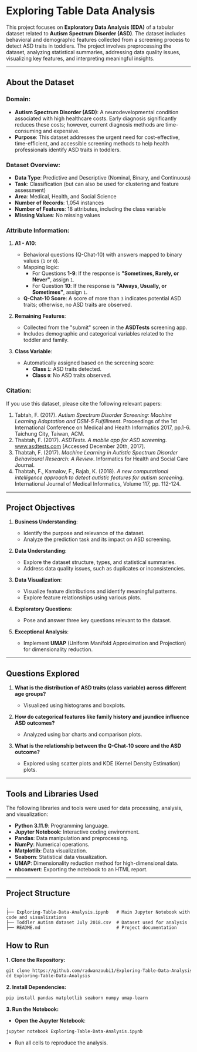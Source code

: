 # Exploring Table Data Analysis

This project focuses on **Exploratory Data Analysis (EDA)** of a tabular dataset related to **Autism Spectrum Disorder (ASD)**. The dataset includes behavioral and demographic features collected from a screening process to detect ASD traits in toddlers. The project involves preprocessing the dataset, analyzing statistical summaries, addressing data quality issues, visualizing key features, and interpreting meaningful insights.

---

## About the Dataset

### Domain:
- **Autism Spectrum Disorder (ASD)**: A neurodevelopmental condition associated with high healthcare costs. Early diagnosis significantly reduces these costs; however, current diagnosis methods are time-consuming and expensive.
- **Purpose**: This dataset addresses the urgent need for cost-effective, time-efficient, and accessible screening methods to help health professionals identify ASD traits in toddlers.

### Dataset Overview:
- **Data Type**: Predictive and Descriptive (Nominal, Binary, and Continuous)
- **Task**: Classification (but can also be used for clustering and feature assessment)
- **Area**: Medical, Health, and Social Science
- **Number of Records**: 1,054 instances
- **Number of Features**: 18 attributes, including the class variable
- **Missing Values**: No missing values

### Attribute Information:
1. **A1 - A10**: 
   - Behavioral questions (Q-Chat-10) with answers mapped to binary values (`1` or `0`).
   - Mapping logic:
     - For Questions **1-9**: If the response is **"Sometimes, Rarely, or Never"**, assign `1`.
     - For Question **10**: If the response is **"Always, Usually, or Sometimes"**, assign `1`.
   - **Q-Chat-10 Score**: A score of more than `3` indicates potential ASD traits; otherwise, no ASD traits are observed.

2. **Remaining Features**:
   - Collected from the "submit" screen in the **ASDTests** screening app.
   - Includes demographic and categorical variables related to the toddler and family.

3. **Class Variable**:
   - Automatically assigned based on the screening score:
     - **Class `1`**: ASD traits detected.
     - **Class `0`**: No ASD traits observed.

### Citation:
If you use this dataset, please cite the following relevant papers:
1. Tabtah, F. (2017). *Autism Spectrum Disorder Screening: Machine Learning Adaptation and DSM-5 Fulfillment*. Proceedings of the 1st International Conference on Medical and Health Informatics 2017, pp.1-6. Taichung City, Taiwan, ACM.  
2. Thabtah, F. (2017). *ASDTests. A mobile app for ASD screening*. www.asdtests.com [Accessed December 20th, 2017].  
3. Thabtah, F. (2017). *Machine Learning in Autistic Spectrum Disorder Behavioural Research: A Review*. Informatics for Health and Social Care Journal.  
4. Thabtah, F., Kamalov, F., Rajab, K. (2018). *A new computational intelligence approach to detect autistic features for autism screening*. International Journal of Medical Informatics, Volume 117, pp. 112-124.

---

## Project Objectives

1. **Business Understanding**:
   - Identify the purpose and relevance of the dataset.
   - Analyze the prediction task and its impact on ASD screening.

2. **Data Understanding**:
   - Explore the dataset structure, types, and statistical summaries.
   - Address data quality issues, such as duplicates or inconsistencies.

3. **Data Visualization**:
   - Visualize feature distributions and identify meaningful patterns.
   - Explore feature relationships using various plots.

4. **Exploratory Questions**:
   - Pose and answer three key questions relevant to the dataset.

5. **Exceptional Analysis**:
   - Implement **UMAP** (Uniform Manifold Approximation and Projection) for dimensionality reduction.

---

## Questions Explored

1. **What is the distribution of ASD traits (class variable) across different age groups?**
   - Visualized using histograms and boxplots.

2. **How do categorical features like family history and jaundice influence ASD outcomes?**
   - Analyzed using bar charts and comparison plots.

3. **What is the relationship between the Q-Chat-10 score and the ASD outcome?**
   - Explored using scatter plots and KDE (Kernel Density Estimation) plots.

---

## Tools and Libraries Used

The following libraries and tools were used for data processing, analysis, and visualization:

- **Python 3.11.9**: Programming language.
- **Jupyter Notebook**: Interactive coding environment.
- **Pandas**: Data manipulation and preprocessing.
- **NumPy**: Numerical operations.
- **Matplotlib**: Data visualization.
- **Seaborn**: Statistical data visualization.
- **UMAP**: Dimensionality reduction method for high-dimensional data.
- **nbconvert**: Exporting the notebook to an HTML report.

---

## Project Structure

```plaintext
.
├── Exploring-Table-Data-Analysis.ipynb   # Main Jupyter Notebook with code and visualizations
├── Toddler Autism dataset July 2018.csv  # Dataset used for analysis
├── README.md                             # Project documentation
```

## How to Run
**1. Clone the Repository:**
```md
git clone https://github.com/radwanzoubi1/Exploring-Table-Data-Analysis.git
cd Exploring-Table-Data-Analysis
```

**2. Install Dependencies:**

```bash
pip install pandas matplotlib seaborn numpy umap-learn
```

**3. Run the Notebook:**

- **Open the Jupyter Notebook**:

```bash
jupyter notebook Exploring-Table-Data-Analysis.ipynb
```

- Run all cells to reproduce the analysis.

